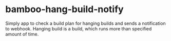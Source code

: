 # bamboo-hang-build-notify
Simply app to check a build plan for hanging builds and sends a notification to webhook. Hanging build is a build, which runs more than specified amount of time.
